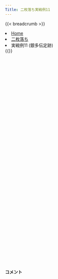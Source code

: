 ```yaml
---
Title: 二枚落ち実戦例11
---
```

{{< breadcrumb >}}
  <li class="breadcrumb-item"><a href="/shogi-beginners/">Home</a></li>
  <li class="breadcrumb-item"><a href="/shogi-beginners/2mai/">二枚落ち</a></li>
  <li class="breadcrumb-item active" aria-current="page">実戦例11 (銀多伝定跡)</li>
{{</ breadcrumb >}}
<div class="row pt-3">
  <div class="col-lg-1"></div>
  <div class="col-sm" tabindex="-1">
    <script id="example-kif" type="text/plain">
手合割：二枚落ち
下手：下手
上手：上手
手数----指手---------消費時間--
*<ruby>銀多伝<rt>ぎんたでん</rt></ruby><ruby>定跡<rt>じょうせき</rt></ruby>の<ruby>勝<rt>か</rt></ruby>ち<ruby>方<rt>かた</rt></ruby>をおぼえましょう。
*<div class="text-center"><img class="img-fluid pt-3 w-50" src="/shogi-beginners/img/cat31.webp"></div>
   1 ６二銀(71)
   2 ７六歩(77)
   3 ５四歩(53)
   4 ４六歩(47)
   5 ５三銀(62)
   6 ４五歩(46)
   7 ３二金(41)
   8 ４八銀(39)
   9 ５二玉(51)
  10 ４七銀(48)
  11 ６四歩(63)
  12 ３六歩(37)
  13 ６三玉(52)
  14 ３五歩(36)
  15 ２二銀(31)
  16 ５六歩(57)
  17 ７四歩(73)
  18 ６八銀(79)
  19 ６二金(61)
  20 ５七銀(68)
  21 ７三金(62)
  22 ４六銀(57)
  23 ８四金(73)
  24 ５八飛(28)
  25 ７三桂(81)
  26 ４八玉(59)
  27 ８五金(84)
  28 ３八玉(48)
  29 ７六金(85)
*<ruby>７六<rt>ななろく</rt></ruby><ruby>歩<rt>ふ</rt></ruby>はタダで<ruby>取<rt>と</rt></ruby>らせて<ruby>駒<rt>こま</rt></ruby><ruby>組<rt>ぐ</rt></ruby>みを<ruby>急<rt>いそ</rt><ruby>ぐのが<ruby>一般的<rt>いっぱんてき</rt></ruby>な<ruby>指<rt>さ</rt></ruby>し<ruby>方<rt>かた</rt></ruby>です。
  30 ７八金(69)
  31 ７五金(76)
*<ruby>上手<rt>うわて</rt></ruby>は<ruby>攻<rt>せ</rt></ruby>めようとしてもうまくいかなかったので、<ruby>今度<rt>こんど</rt></ruby>は<ruby>守<rt>まも</rt></ruby>ってみます。
  32 ５五歩(56)
  33 同　歩(54)
  34 同　飛(58)
  35 ５四歩打
  36 ５九飛(55)
  37 ６五歩(64)
*<ruby>上手<rt>うわて</rt></ruby>は<ruby>８筋<rt>はちすじ</rt></ruby><ruby>以外<rt>いがい</rt></ruby>では、<ruby>６筋<rt>ろくすじ</rt></ruby>の<ruby>歩<rt>ふ</rt></ruby>を<ruby>伸<rt>の</rt></ruby>ばすくらいです。<ruby>下手<rt>したて</rt></ruby>は<ruby>前<rt>まえ</rt></ruby>に<ruby>出<rt>で</rt></ruby>てきた<ruby>駒<rt>こま</rt></ruby>を<ruby>目標<rt>もくひょう</rt></ruby>にするとわかりやすいです。
  38 ９六歩(97)
  39 ３一銀(22)
  40 ７七桂(89)
  41 ４二金(32)
  42 ５六飛(59)
*<ruby>次<rt>つぎ</rt></ruby>の☗<ruby>７六歩<rt>ななろくふ</rt></ruby>が<ruby>受<rt>う</rt></ruby>けにくいです。<ruby>低<rt>ひく</rt></ruby>く<ruby>構<rt>かま</rt></ruby>えた<ruby>陣形<rt>じんけい</rt></ruby>は<ruby>咎<rt>とが</rt></ruby>めにくいですが、<ruby>高<rt>たか</rt></ruby>く<ruby>構<rt>かま</rt></ruby>えた<ruby>陣形<rt>じんけい</rt></ruby>は<ruby>駒数<rt>こまかず</rt></ruby>の<ruby>差<rt>さ</rt></ruby>で<ruby>崩<rt>くず</rt></ruby>しやすいです。
  43 ６六歩(65)
*<ruby>上手<rt>うわて</rt></ruby>は<ruby>金<rt>きん</rt></ruby>が<ruby>死<rt>し</rt></ruby>んでは<ruby>困<rt>こま</rt></ruby>るので、<ruby>暴<rt>あば</rt></ruby>れるしかありません。
  44 ９七角(88)
  45 ４四歩(43)
  46 ３七桂(29)
  47 ３四歩(33)
  48 ４四歩(45)
  49 ３五歩(34)
  50 ４八金(49)
  51 ３六歩(35)
  52 同　銀(47)
  53 ７六金(75)
  54 ４五桂(37)
  55 ６四銀(53)
  56 ６六歩(67)
*<ruby>上手<rt>うわて</rt></ruby>は<ruby>暴<rt>あば</rt></ruby>れてきますが、<ruby>陣形<rt>じんけい</rt></ruby>を<ruby>整<rt>ととの</rt></ruby>えながらていねいに<ruby>応<rt>おう</rt></ruby>じましょう。
  57 ７五歩(74)
*<ruby>問題<rt>もんだい</rt></ruby>: <ruby>次<rt>つぎ</rt></ruby>の<ruby>手<rt>て</rt></ruby>を<ruby>考<rt>かんが</rt></ruby>えてみましょう。
*<div><img class="img-fluid" src="/shogi-beginners/img/cat2.webp"></div>
  58 ６五歩(66)
*☗<ruby>７四歩<rt>ななよんふ</rt></ruby>もありますが、<ruby>上手<rt>うわて</rt></ruby>の<ruby>王<rt>おう</rt></ruby>が<ruby>不安定<rt>ふあんてい</rt></ruby>なので、<ruby>一気<rt>いっき</rt></ruby>に<ruby>攻<rt>せ</rt></ruby>める<ruby>手<rt>て</rt></ruby>を<ruby>狙<rt>ねら</rt></ruby>ってみたいところです。
  59 ３七歩打
  60 同　玉(38)
  61 ６五桂(73)
*<ruby>問題<rt>もんだい</rt></ruby>: <ruby>次<rt>つぎ</rt></ruby>の<ruby>手<rt>て</rt></ruby>を<ruby>考<rt>かんが</rt></ruby>えてみましょう。
*<div><img class="img-fluid" src="/shogi-beginners/img/cat2.webp"></div>
  62 ７六飛(56)
*<ruby>大駒<rt>おおごま</rt></ruby>を<ruby>切<rt>き</rt></ruby>って<ruby>攻<rt>せ</rt></ruby>めるのは<ruby>勇気<rt>ゆうき</rt></ruby>がいりますが、<ruby>攻<rt>せ</rt></ruby>めが<ruby>切<rt>き</rt></ruby>れないとわかっていれば<ruby>好手<rt>こうしゅ</rt></ruby>になることが多いです。
  63 同　歩(75)
  64 ６五桂(77)
  65 ３五歩打
  66 同　銀(36)
  67 ３九飛打
  68 ３八歩打
*これで<ruby>上手<rt>うわて</rt></ruby>の<ruby>攻<rt>せ</rt></ruby>めはまったく<ruby>怖<rt>こわ</rt></ruby>くありません。
  69 ６五銀(64)
  70 ６四金打
*あとは<ruby>自然<rt>しぜん</rt></ruby>に<ruby>攻<rt>せ</rt></ruby>めるだけです。
  71 ６二玉(63)
  72 ５三桂成(45)
  73 ７二玉(62)
  74 ６三成桂(53)
  75 ６一玉(72)
  76 ７三金(64)
  77 ３六歩打
  78 ２六玉(37)
  79 ５二金(42)
  80 ６二歩打
  81 ５一玉(61)
  82 ５二成桂(63)
  83 同　玉(51)
  84 ４三金打
  85 ４一玉(52)
  86 ５三桂打
  87 ５一玉(41)
  88 ６一歩成(62)
  89 投了
*<a href="/shogi-beginners/2mai/example11/">
*<ruby>次<rt>つぎ</rt></ruby>の<ruby>棋譜<rt>きふ</rt></ruby>を<ruby>見<rt>み</rt></ruby>よう！
*<div class="text-center"><img class="img-fluid pt-3 w-50" src="/shogi-beginners/img/cat1.webp"></div></a>
まで88手で下手の勝ち
    </script>
    <svg id="example" class="board" xmlns="http://www.w3.org/2000/svg" viewBox="0,0,400,540"></svg>
  </div>
  <div class="col-sm">
    <h4 class="pt-3">コメント</h4>
    <div id="comment"></div>
  </div>
  <div class="col-lg-1"></div>
</div>
